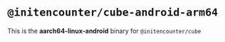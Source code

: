 # `@initencounter/cube-android-arm64`

This is the **aarch64-linux-android** binary for `@initencounter/cube`
